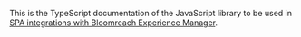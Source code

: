 This is the TypeScript documentation of the JavaScript library to be used in
[SPA integrations with Bloomreach Experience Manager](https://documentation.bloomreach.com/library/concepts/spa-plus/introduction.html).

